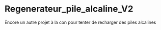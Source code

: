 # Regenerateur_pile_alcaline_V2
Encore un autre projet à la con pour tenter de recharger des piles alcalines
